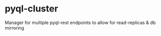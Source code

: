# pyql-cluster
Manager for multiple pyql-rest endpoints to allow for read-replicas &amp; db mirroring

